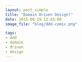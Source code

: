 ```yaml
---
layout: post_simple
title: "Domain Driven Design!"
date: 2015-06-29 12:43:00
image_file: "blog/ddd-comic.png"

tags:
- ddd
- domain
- driven
- design
---
```

